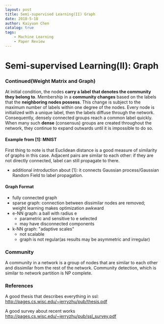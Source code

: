 ```yaml
---
layout: post
title: Semi-supervised Learning(II) Graph
date: 2018-5-18
author: Kaiyuan Chen
catalog: true
tags:
    - Machine Learning
    - Paper Review
---
```




# Semi-supervised Learning(II): Graph

### Continued(Weight Matrix and Graph)

At initial condition, the nodes **carry a label that denotes the community they belong to**. Membership in a **community changes** based on the labels that the **neighboring nodes possess**. This change is subject to the maximum number of labels within one degree of the nodes. Every node is initialized with a unique label, then the labels diffuse through the network. Consequently, densely connected groups reach a common label quickly. When many such **dense** (consensus) groups are created throughout the network, they continue to expand outwards until it is impossible to do so. 

#### Example from [1]: MNIST

First thing to note is that Euclidean distance is a good measure of similarity of graphs in this case. Adjacent pairs are similar to each other: if they are not directly connected, label can still propagate to there. 

* additional introduction about [1]: it connects Gaussian process/Gaussian Random Field to label propagation. 

#### Graph Format 

* fully connected graph
* sparse graph: connection between dissimilar nodes are removed; weight learning makes optimization awkward
* e-NN graph: a ball with radius e
  * parametric and sensitive to e selected 
  * may have disconnected components
* k-NN graph: "adaptive scales"
  * not scalable 
  * graph is not regular(as results may be asymmetric and irregular)

### Community 

A community in a network is a group of nodes that are similar to each other and dissimilar from the rest of the network. Community detection, which is similar to network partition is NP complete. 





### References 

A good thesis that describes everything in ssl: http://pages.cs.wisc.edu/~jerryzhu/pub/thesis.pdf

A good survey about recent works http://pages.cs.wisc.edu/~jerryzhu/pub/ssl_survey.pdf